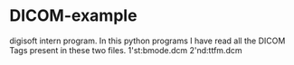# DICOM-example
digisoft intern program.
In this python programs I have read all the DICOM Tags present in these two files.
1'st:bmode.dcm
2'nd:ttfm.dcm
